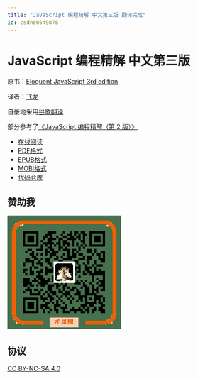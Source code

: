 ```yaml
---
title: "JavaScript 编程精解 中文第三版 翻译完成"
id: csdn80549878
---
```


# JavaScript 编程精解 中文第三版

原书：[Eloquent JavaScript 3rd edition](http://eloquentjavascript.net/)

译者：[飞龙](https://github.com/wizardforcel)

自豪地采用[谷歌翻译](https://translate.google.cn/)

部分参考了[《JavaScript 编程精解（第 2 版）》](https://book.douban.com/subject/26707144/)

*   [在线阅读](https://www.gitbook.com/book/wizardforcel/eloquent-js-3e/details)
*   [PDF格式](https://www.gitbook.com/download/pdf/book/wizardforcel/eloquent-js-3e)
*   [EPUB格式](https://www.gitbook.com/download/epub/book/wizardforcel/eloquent-js-3e)
*   [MOBI格式](https://www.gitbook.com/download/mobi/book/wizardforcel/eloquent-js-3e)
*   [代码仓库](https://github.com/wizardforcel/eloquent-js-3e-zh)

## 赞助我

![image](../img/57dbd53b8d783a623dcd6f5b8d279663.png)

## 协议

[CC BY-NC-SA 4.0](http://creativecommons.org/licenses/by-nc-sa/4.0/)